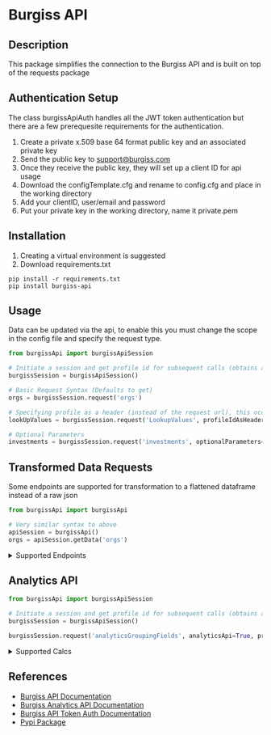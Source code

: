 # Burgiss API

## Description
This package simplifies the connection to the Burgiss API and is built on top of the requests package

## Authentication Setup
The class burgissApiAuth handles all the JWT token authentication but there are a few prerequesite requirements for the authentication.
1. Create a private x.509 base 64 format public key and an associated private key
1. Send the public key to support@burgiss.com
1. Once they receive the public key, they will set up a client ID for api usage
1. Download the configTemplate.cfg and rename to config.cfg and place in the working directory
1. Add your clientID, user/email and password
1. Put your private key in the working directory, name it private.pem

## Installation
1. Creating a virtual environment is suggested
1. Download requirements.txt
```
pip install -r requirements.txt 
pip install burgiss-api
```

## Usage
Data can be updated via the api, to enable this you must change the scope in the config file and specify the request type.

```python
from burgissApi import burgissApiSession

# Initiate a session and get profile id for subsequent calls (obtains auth token)
burgissSession = burgissApiSession()

# Basic Request Syntax (Defaults to get)
orgs = burgissSession.request('orgs')

# Specifying profile as a header (instead of the request url), this occurs for a few of the requests
lookUpValues = burgissSession.request('LookupValues', profileIdAsHeader=True)

# Optional Parameters
investments = burgissSession.request('investments', optionalParameters='&includeInvestmentNotes=false&includeCommitmentHistory=false&includeInvestmentLiquidationNotes=false')
```

## Transformed Data Requests
Some endpoints are supported for transformation to a flattened dataframe instead of a raw json

```python
from burgissApi import burgissApi

# Very similar syntax to above
apiSession = burgissApi()
orgs = apiSession.getData('orgs')
```

<details>
<summary>Supported Endpoints</summary>

|Field|
| -------|
|investments|
|orgs|
|portfolios|
|LookupData|
|LookupValues|
</details>


## Analytics API
```python
from burgissApi import burgissApiSession

# Initiate a session and get profile id for subsequent calls (obtains auth token)
burgissSession = burgissApiSession()

burgissSession.request('analyticsGroupingFields', analyticsApi=True, profileIdAsHeader=True)
```

<details>
<summary>Supported Calcs</summary>

|Measure Name| Is Supported for Pooled calculations|
| --------  | ------------------- |
|IRR|Yes|
|TWRR|Yes|
|Commitment|Yes|
|AdjustedCommitment|Yes|
|Unfunded|Yes|
|NetCapitalContributed|Yes|
|FundSize|No|
|DPI|Yes|
|RVPI|Yes|
|TVPI|Yes|
|LN_ICMIRR|Yes|
|LN_ICMIRRSpread|Yes|
|LN_ICMValuation|Yes|
|KS_PME|Yes|
|GGS_DirectAlpha|Yes|
|PaidIn|Yes|
|Funding|Yes|
|Fees|Yes|
|Distributions|Yes|
|Distributions.CapitalGains| 	Yes|
|Distributions.Income|Yes|
|Distributions.Other|Yes|
|Distributions.RecallableCapital| 	Yes|
|Distributions.ReturnOfCapital|Yes|
|Valuation|Yes|
|Cash|Yes|
|Cash.CapitalGains|Yes|
|Cash.Income|Yes|
|Cash.Other|Yes|
|Cash.RecallableCapital|Yes|
|Cash.ReturnOfCapital|Yes|
|Stock|Yes|
|Stock.CapitalGains|Yes|
|Stock.Cost|Yes|
|Stock.RecallableCapital|Yes|
|Stock.ReturnOfCapital|Yes|
</details>

## References

- [Burgiss API Documentation](https://api.burgiss.com/v2/docs/index.html)
- [Burgiss Analytics API Documentation](https://api-analytics.burgiss.com/swagger/index.html)
- [Burgiss API Token Auth Documentation](https://burgiss.docsend.com/view/fcqygcx)
- [Pypi Package](https://pypi.org/project/burgiss-api/)